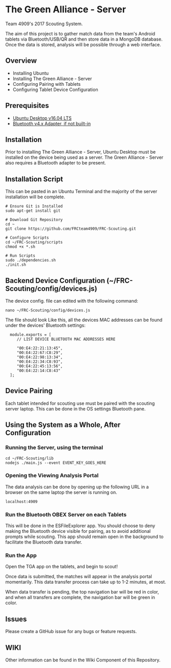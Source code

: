 # The Green Alliance - Server

Team 4909's 2017 Scouting System.

The aim of this project is to gather match data from the team's Android tablets via Bluetooth/USB/QR and then store data in a MongoDB database. Once the data is stored, analysis will be possible through a web interface.

## Overview
- Installing Ubuntu
- Installing The Green Alliance - Server
- Configuring Pairing with Tablets 
- Configuring Tablet Device Configuration

## Prerequisites
- [Ubuntu Desktop v16.04 LTS](https://www.ubuntu.com/download/desktop)
- [Bluetooth v4.x Adapter, if not built-in](http://a.co/fmJrtQR)

## Installation
Prior to installing The Green Alliance - Server, Ubuntu Desktop must be installed on the device being used as a server. The Green Alliance - Server also requires a Bluetooth adapter to be present. 

## Installation Script
This can be pasted in an Ubuntu Terminal and the majority of the server installation will be complete.
```
# Ensure Git is Installed
sudo apt-get install git

# Download Git Repository
cd ~
git clone https://github.com/FRCteam4909/FRC-Scouting.git

# Configure Scripts
cd ~/FRC-Scouting/scripts
chmod +x *.sh

# Run Scripts
sudo ./dependencies.sh
./init.sh

```
## Backend Device Configuration (~/FRC-Scouting/config/devices.js)
The device config. file can edited with the following command:
```
nano ~/FRC-Scouting/config/devices.js
```
The file should look Like this, all the devices MAC addresses can be found under the devices' Bluetooth settings:
```
  module.exports = [
     // LIST DEVICE BLUETOOTH MAC ADDRESSES HERE
     
     "00:E4:22:21:13:45",
     "00:E4:22:67:C8:29",
     "00:E4:22:98:13:34",
     "00:E4:22:34:C8:93",
     "00:E4:22:45:13:56",
     "00:E4:22:14:C8:43"
  ];
```

## Device Pairing
Each tablet intended for scouting use must be paired with the scouting server laptop. This can be done in the OS settings Bluetooth pane.

## Using the System as a Whole, After Configuration
### Running the Server, using the terminal
```
cd ~/FRC-Scouting/lib
nodejs ./main.js --event EVENT_KEY_GOES_HERE
```
### Opening the Viewing Analysis Portal
The data analysis can be done by opening up the following URL in a browser on the same laptop the server is running on.
```
localhost:4909
```
### Run the Bluetooth OBEX Server on each Tablets
This will be done in the ESFileExplorer app. You should choose to deny making the Bluetooth device visible for pairing, as to avoid additional prompts while scouting. This app should remain open in the background to facilitate the Bluetooth data transfer.

### Run the App
Open the TGA app on the tablets, and begin to scout! 

Once data is submitted, the matches will appear in the analysis portal momentarily. This data transfer process can take up to 1-2 minutes, at most. 

When data transfer is pending, the top navigation bar will be red in color, and when all transfers are complete, the navigation bar will be green in color.

## Issues
Please create a GitHub issue for any bugs or feature requests.

## WIKI
Other information can be found in the Wiki Component of this Repository.
